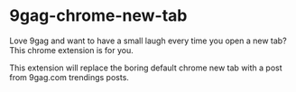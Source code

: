 # 9gag-chrome-new-tab
Love 9gag and want to have a small laugh every time you open a new tab? This chrome extension is for you.

This extension will replace the boring default chrome new tab with a post from 9gag.com trendings posts.
